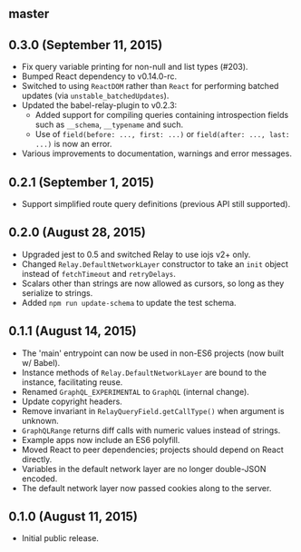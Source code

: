 ## master

## 0.3.0 (September 11, 2015)

* Fix query variable printing for non-null and list types (#203).
* Bumped React dependency to v0.14.0-rc.
* Switched to using `ReactDOM` rather than `React` for performing batched
  updates (via `unstable_batchedUpdates`).
* Updated the babel-relay-plugin to v0.2.3:
  * Added support for compiling queries containing introspection fields such as
    `__schema`, `__typename` and such.
  * Use of `field(before: ..., first: ...)` or `field(after: ..., last: ...)` is
    now an error.
* Various improvements to documentation, warnings and error messages.

## 0.2.1 (September 1, 2015)

* Support simplified route query definitions (previous API still supported).

## 0.2.0 (August 28, 2015)

* Upgraded jest to 0.5 and switched Relay to use iojs v2+ only.
* Changed `Relay.DefaultNetworkLayer` constructor to take an `init` object
  instead of `fetchTimeout` and `retryDelays`.
* Scalars other than strings are now allowed as cursors, so long as they
  serialize to strings.
* Added `npm run update-schema` to update the test schema.

## 0.1.1 (August 14, 2015)

* The 'main' entrypoint can now be used in non-ES6 projects (now built w/
  Babel).
* Instance methods of `Relay.DefaultNetworkLayer` are bound to the instance,
  facilitating reuse.
* Renamed `GraphQL_EXPERIMENTAL` to `GraphQL` (internal change).
* Update copyright headers.
* Remove invariant in `RelayQueryField.getCallType()` when argument is unknown.
* `GraphQLRange` returns diff calls with numeric values instead of strings.
* Example apps now include an ES6 polyfill.
* Moved React to peer dependencies; projects should depend on React directly.
* Variables in the default network layer are no longer double-JSON encoded.
* The default network layer now passed cookies along to the server.

## 0.1.0 (August 11, 2015)

* Initial public release.
